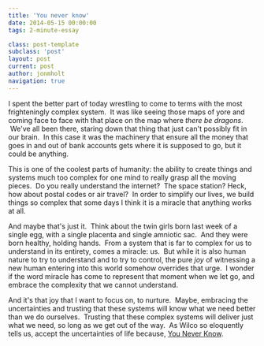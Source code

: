 ```yaml
---
title: 'You never know'
date: 2014-05-15 00:00:00 
tags: 2-minute-essay

class: post-template
subclass: 'post'
layout: post
current: post
author: jonmholt
navigation: true
---
```

I spent the better part of today wrestling to come to terms with the most frighteningly complex system. &nbsp;It was like seeing those maps of yore and coming face to face with that place on the map where _there be dragons_. &nbsp;We've all been there, staring down that thing that just can't possibly fit in our brain. &nbsp;In this case it was the machinery that ensure all the money that goes in and out of bank accounts gets where it is supposed to go, but it could be anything.

This is one of the coolest parts of humanity: the ability to create things and systems much too complex for one mind to really grasp all the moving pieces. &nbsp;Do you really understand the internet? &nbsp;The space station? Heck, how about postal codes or air travel? &nbsp;In order to simplify our lives, we build things so complex that some days I think it is a miracle that anything works at all.

And maybe that's just it. &nbsp;Think about the twin girls born last week of a single egg, with a single placenta and single amniotic sac. &nbsp;And they were born healthy, holding hands. &nbsp;From a system that is far to complex for us to understand in its entirety, comes a miracle: us. &nbsp;But while it is also human nature to try to understand and to try to control, the pure _joy_ of witnessing a new human entering into this world somehow overrides that urge. &nbsp;I wonder if the word miracle has come to represent that moment when we let go, and embrace the complexity that we cannot understand.

And it's that joy that I want to focus on, to nurture. &nbsp;Maybe, embracing the uncertainties and trusting that these systems will know what we need better than we do ourselves. &nbsp;Trusting that these complex systems will deliver just what we need, so long as we get out of the way. &nbsp;As Wilco so eloquently tells us, accept the uncertainties of life because, [You Never Know](https://www.youtube.com/watch?v=puSQjcAxbR0).
